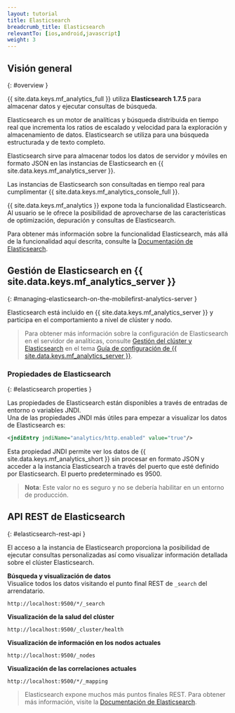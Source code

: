 ```yaml
---
layout: tutorial
title: Elasticsearch
breadcrumb_title: Elasticsearch
relevantTo: [ios,android,javascript]
weight: 3
---
```

<!-- NLS_CHARSET=UTF-8 -->
## Visión general
{: #overview }

{{ site.data.keys.mf_analytics_full }} utiliza **Elasticsearch 1.7.5** para almacenar datos y ejecutar consultas de búsqueda.  

Elasticsearch es un motor de analíticas y búsqueda distribuida en tiempo real que incrementa los ratios de escalado y velocidad para la exploración y almacenamiento de datos. Elasticsearch se utiliza para una búsqueda estructurada y de texto completo.

Elasticsearch sirve para almacenar todos los datos de servidor y móviles en formato JSON en las instancias de Elasticsearch en {{ site.data.keys.mf_analytics_server }}.

Las instancias de Elasticsearch son consultadas en tiempo real para cumplimentar {{ site.data.keys.mf_analytics_console_full }}.

{{ site.data.keys.mf_analytics }} expone toda la funcionalidad Elasticsearch. Al usuario se le ofrece la posibilidad de aprovecharse de las características de optimización, depuración y consultas de Elasticsearch.

Para obtener más información sobre la funcionalidad Elasticsearch, más allá de la funcionalidad aquí descrita, consulte la [Documentación de Elasticsearch](https://www.elastic.co/guide/en/elasticsearch/reference/1.7/index.html).

## Gestión de Elasticsearch en {{ site.data.keys.mf_analytics_server }}
{: #managing-elasticsearch-on-the-mobilefirst-analytics-server }

Elasticsearch está incluido en {{ site.data.keys.mf_analytics_server }} y participa en el comportamiento a nivel de clúster y nodo.

> Para obtener más información sobre la configuración de Elasticsearch en el servidor de analíticas, consulte [Gestión del clúster y Elasticsearch](../../installation-configuration/production/analytics/configuration#cluster-management-and-elasticsearch) en el tema [Guía de configuración de {{ site.data.keys.mf_analytics_server }}](../../installation-configuration/production/analytics/configuration).

### Propiedades de Elasticsearch
{: #elasticsearch properties }

Las propiedades de Elasticsearch están disponibles a través de entradas de entorno o variables JNDI.  
Una de las propiedades JNDI más útiles para empezar a visualizar los datos de Elasticsearch es:

```xml
<jndiEntry jndiName="analytics/http.enabled" value="true"/>
```

Esta propiedad JNDI permite ver los datos de {{ site.data.keys.mf_analytics_short }} sin procesar en formato JSON y acceder a la instancia Elasticsearch a través del puerto que esté definido por Elasticsearch. El puerto predeterminado es 9500.

> **Nota**: Este valor no es seguro y no se debería habilitar en un entorno de producción.

## API REST de Elasticsearch
{: #elasticsearch-rest-api }

El acceso a la instancia de Elasticsearch proporciona la posibilidad de ejecutar consultas personalizadas así como visualizar información detallada sobre el clúster Elasticsearch.

**Búsqueda y visualización de datos**  
Visualice todos los datos visitando el punto final REST de `_search` del arrendatario.  

```
http://localhost:9500/*/_search
```

**Visualización de la salud del clúster**  

```
http://localhost:9500/_cluster/health
```

**Visualización de información en los nodos actuales**  

```
http://localhost:9500/_nodes
```

**Visualización de las correlaciones actuales**  

```
http://localhost:9500/*/_mapping
```

> Elasticsearch expone muchos más puntos finales REST. Para obtener más información, visite la [Documentación de Elasticsearch](https://www.elastic.co/guide/en/elasticsearch/reference/1.7/index.html).
